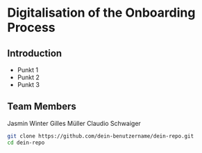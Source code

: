 # Digitalisation of the Onboarding Process

## Introduction

- Punkt 1
- Punkt 2
- Punkt 3

## Team Members

Jasmin Winter
Gilles Müller
Claudio Schwaiger


```bash
git clone https://github.com/dein-benutzername/dein-repo.git
cd dein-repo
